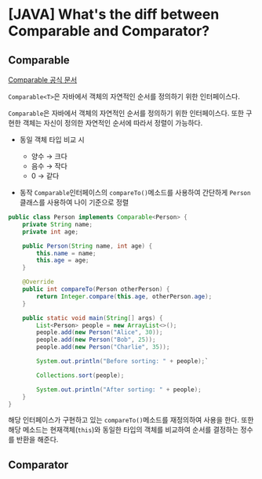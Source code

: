 # [JAVA] What's the diff between Comparable and Comparator?

## Comparable

[Comparable 공식 문서](https://docs.oracle.com/javase/8/docs/api/java/lang/Comparable.html#method.summary)

`Comparable<T>`은 자바에서 객체의 자연적인 순서를 정의하기 위한 인터페이스다.

`Comparable`은 자바에서 객체의 자연적인 순서를 정의하기 위한 인터페이스다. 또한 구현한 객체는 자신이 정의한 자연적인 순서에 따라서 정렬이 가능하다.

- 동일 객체 타입 비교 시

  - 양수 → 크다
  - 음수 → 작다
  - 0 → 같다

- 동작
  `Comparable`인터페이스의 `compareTo()`메소드를 사용하여 간단하게 `Person`클래스를 사용하여 나이 기준으로 정렬

```java
public class Person implements Comparable<Person> {
    private String name;
    private int age;

    public Person(String name, int age) {
        this.name = name;
        this.age = age;
    }

    @Override
    public int compareTo(Person otherPerson) {
        return Integer.compare(this.age, otherPerson.age);
    }

    public static void main(String[] args) {
        List<Person> people = new ArrayList<>();
        people.add(new Person("Alice", 30));
        people.add(new Person("Bob", 25));
        people.add(new Person("Charlie", 35));

        System.out.println("Before sorting: " + people);`

        Collections.sort(people);

        System.out.println("After sorting: " + people);
    }
}

```

해당 인터페이스가 구현하고 있는 `compareTo()`메소드를 재정의하여 사용을 한다. 또한 해당 메소드는 현재객체(`this`)와 동일한 타입의 객체를 비교하여 순서를 결정하는 정수를 반환을 해준다.

## Comparator
